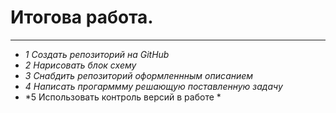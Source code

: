 # Итогова работа.

** *

* *1 Создать репозиторий на GitHub*
* *2 Нарисовать блок схему*
* *3 Снабдить репозиторий оформленнным описанием*
* *4 Написать прогарммму решающую поставленную задачу*
* *5 Использовать контроль версий в работе *


